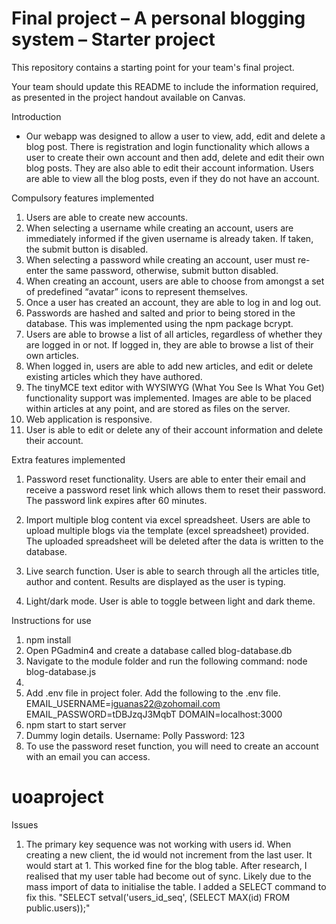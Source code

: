 # Final project &ndash; A personal blogging system &ndash; Starter project

This repository contains a starting point for your team's final project.

Your team should update this README to include the information required, as presented in the project handout available on Canvas.

Introduction
  - Our webapp was designed to allow a user to view, add, edit and delete a blog post. There is registration and login functionality
  which allows a user to create their own account and then add, delete and edit their own blog posts. They are also able to edit their
  account information. Users are able to view all the blog posts, even if they do not have an account. 

Compulsory features implemented
1. Users are able to create new accounts. 
2. When selecting a username while creating an account, users are immediately informed if the given username is already taken. If taken, the submit button is disabled. 
3. When selecting a password while creating an account, user must re-enter the same password, otherwise, submit button disabled. 
4. When creating an account, users are able to choose from amongst a set of predefined “avatar” icons to represent themselves.
5. Once a user has created an account, they are able to log in and log out.
6. Passwords are hashed and salted and prior to being stored in the database. This was implemented using the npm package bcrypt. 
7. Users are able to browse a list of all articles, regardless of whether they are logged in or not. If logged in, they are able to browse a
list of their own articles.
8. When logged in, users are able to add new articles, and edit or delete existing articles which they have authored.
9. The tinyMCE text editor with WYSIWYG (What You See Is What You Get) functionality support was implemented. Images are able to
be placed within articles at any point, and are stored as files on the server. 
10. Web application is responsive.
11. User is able to edit or delete any of their account information and delete their account. 

Extra features implemented
1. Password reset functionality. Users are able to enter their email and receive a password reset link which allows them to reset their password. 
The password link expires after 60 minutes. 

2. Import multiple blog content via excel spreadsheet. Users are able to upload multiple blogs via the template (excel spreadsheet) provided. The uploaded spreadsheet will be deleted after the data is written to the database.

3. Live search function. User is able to search through all the articles title, author and content. Results are displayed as the user is typing. 

4. Light/dark mode. User is able to toggle between light and dark theme.

Instructions for use

1. npm install
2. Open PGadmin4 and create a database called blog-database.db
3. Navigate to the module folder and run the following command:
node blog-database.js
4. 
5. Add .env file in project foler. Add the following to the .env file. 
EMAIL_USERNAME=iguanas22@zohomail.com
EMAIL_PASSWORD=tDBJzqJ3MqbT
DOMAIN=localhost:3000
6. npm start to start server
7. Dummy login details. 
    Username: Polly 
    Password: 123
8. To use the password reset function, you will need to create an account with an email you can access. 


# uoaproject

Issues
 1. The primary key sequence was not working with users id. When creating a new client, the id would not increment from the last user. It would start at 1. 
 This worked fine for the blog table. After research, I realised that my user table had become out of sync. Likely due to the mass import of data to initialise the table. 
 I added a SELECT command to fix this. 
 "SELECT setval('users_id_seq', (SELECT MAX(id) FROM public.users));"
